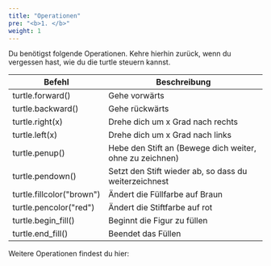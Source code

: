 ```yaml
---
title: "Operationen"
pre: "<b>1. </b>"
weight: 1
---
```


Du benötigst folgende Operationen. Kehre hierhin zurück, wenn du vergessen hast, wie du die turtle steuern kannst.

| Befehl                    | Beschreibung                                             |
| ------------------------- | -------------------------------------------------------- |
| turtle.forward()          | Gehe vorwärts                                            |
| turtle.backward()         | Gehe rückwärts                                           |
| turtle.right(x)           | Drehe dich um x Grad nach rechts                         |
| turtle.left(x)            | Drehe dich um x Grad nach links                          |
| turtle.penup()            | Hebe den Stift an (Bewege dich weiter, ohne zu zeichnen) |
| turtle.pendown()          | Setzt den Stift wieder ab, so dass du weiterzeichnest    |
| turtle.fillcolor("brown") | Ändert die Füllfarbe auf Braun                           |
| turtle.pencolor("red")    | Ändert die Stiftfarbe auf rot                            |
| turtle.begin_fill()       | Beginnt die Figur zu füllen                              |
| turtle.end_fill()         | Beendet das Füllen                                       |

Weitere Operationen findest du hier: 
